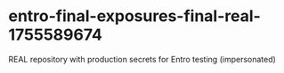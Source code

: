 # entro-final-exposures-final-real-1755589674
REAL repository with production secrets for Entro testing (impersonated)
